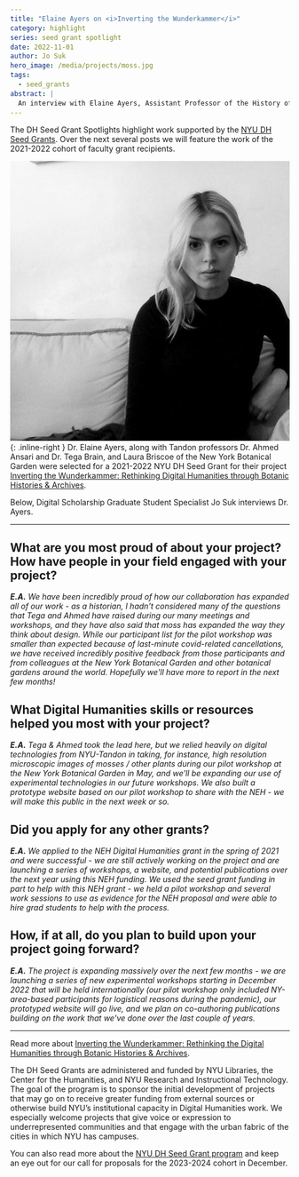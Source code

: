 ```yaml
---
title: "Elaine Ayers on <i>Inverting the Wunderkammer</i>"
category: highlight
series: seed grant spotlight
date: 2022-11-01
author: Jo Suk
hero_image: /media/projects/moss.jpg
tags:
  - seed_grants
abstract: |
  An interview with Elaine Ayers, Assistant Professor of the History of Science, Gallatin School
---  
```

The DH Seed Grant Spotlights highlight work supported by the [NYU DH Seed Grants](/funding/seed-grants). Over the next several posts we will feature the work of the 2021-2022 cohort of faculty grant recipients.


![portrait of Dr. Elaine Ayers](/media/people/ayers.jpg){: .inline-right } Dr. Elaine Ayers, along with Tandon professors Dr. Ahmed Ansari and Dr. Tega Brain, and Laura Briscoe of the New York Botanical Garden were selected for a 2021-2022 NYU DH Seed Grant for their project [Inverting the Wunderkammer: Rethinking Digital Humanities through Botanic Histories & Archives](/projects/moss/).

Below, Digital Scholarship Graduate Student Specialist Jo Suk interviews Dr. Ayers.

<hr/>

## What are you most proud of about your project? How have people in your field engaged with your project?

*__E.A.__ We have been incredibly proud of how our collaboration has expanded all of our work - as a historian, I hadn't considered many of the questions that Tega and Ahmed have raised during our many meetings and workshops, and they have also said that moss has expanded the way they think about design. While our participant list for the pilot workshop was smaller than expected because of last-minute covid-related cancellations, we have received incredibly positive feedback from those participants and from colleagues at the New York Botanical Garden and other botanical gardens around the world. Hopefully we'll have more to report in the next few months!*

## What Digital Humanities skills or resources helped you most with your project?

*__E.A.__ Tega & Ahmed took the lead here, but we relied heavily on digital technologies from NYU-Tandon in taking, for instance, high resolution microscopic images of mosses / other plants during our pilot workshop at the New York Botanical Garden in May, and we'll be expanding our use of experimental technologies in our future workshops. We also built a prototype website based on our pilot workshop to share with the NEH - we will make this public in the next week or so.*

## Did you apply for any other grants?

*__E.A.__ We applied to the NEH Digital Humanities grant in the spring of 2021 and were successful - we are still actively working on the project and are launching a series of workshops, a website, and potential publications over the next year using this NEH funding. We used the seed grant funding in part to help with this NEH grant - we held a pilot workshop and several work sessions to use as evidence for the NEH proposal and were able to hire grad students to help with the process.*


## How, if at all, do you plan to build upon your project going forward?

*__E.A.__ The project is expanding massively over the next few months - we are launching a series of new experimental workshops starting in December 2022 that will be held internationally (our pilot workshop only included NY-area-based participants for logistical reasons during the pandemic), our prototyped website will go live, and we plan on co-authoring publications building on the work that we've done over the last couple of years.*

<hr>

Read more about [Inverting the Wunderkammer: Rethinking the Digital Humanities through Botanic Histories & Archives](/projects/moss).

The DH Seed Grants are administered and funded by NYU Libraries, the Center for the Humanities, and NYU Research and Instructional Technology. The goal of the program is to sponsor the initial development of projects that may go on to receive greater funding from external sources or otherwise build NYU’s institutional capacity in Digital Humanities work. We especially welcome projects that give voice or expression to underrepresented communities and that engage with the urban fabric of the cities in which NYU has campuses.

You can also read more about the [NYU DH Seed Grant program](/funding/seed-grants) and keep an eye out for our call for proposals for the 2023-2024 cohort in December.
